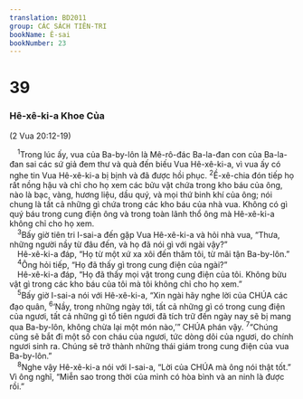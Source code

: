 ```yaml
---
translation: BD2011
group: CÁC SÁCH TIÊN-TRI
bookName: Ê-sai 
bookNumber: 23
---
```


<div class="title"><h1>39</h1><h3>Hê-xê-ki-a Khoe Của</h3><p>(2 Vua 20:12-19)</p></div>
<span class="verse es_39_1"> <sup>1</sup>Trong lúc ấy, vua của Ba-by-lôn là Mê-rô-đác Ba-la-đan con của Ba-la-đan sai các sứ giả đem thư và quà đến biếu Vua Hê-xê-ki-a, vì vua ấy có nghe tin Vua Hê-xê-ki-a bị bịnh và đã được hồi phục. </span>
<span class="verse es_39_2"><sup>2</sup>Ề-xê-chia đón tiếp họ rất nồng hậu và chỉ cho họ xem các bửu vật chứa trong kho báu của ông, nào là bạc, vàng, hương liệu, dầu quý, và mọi thứ binh khí của ông; nói chung là tất cả những gì chứa trong các kho báu của nhà vua. Không có gì quý báu trong cung điện ông và trong toàn lãnh thổ ông mà Hê-xê-ki-a không chỉ cho họ xem.<br/></span>
<span class="verse es_39_3"> <sup>3</sup>Bấy giờ tiên tri I-sai-a đến gặp Vua Hê-xê-ki-a và hỏi nhà vua, “Thưa, những người nầy từ đâu đến, và họ đã nói gì với ngài vậy?”<br/> Hê-xê-ki-a đáp, “Họ từ một xứ xa xôi đến thăm tôi, từ mãi tận Ba-by-lôn.”<br/></span>
<span class="verse es_39_4"> <sup>4</sup>Ông hỏi tiếp, “Họ đã thấy gì trong cung điện của ngài?”<br/> Hê-xê-ki-a đáp, “Họ đã thấy mọi vật trong cung điện của tôi. Không bửu vật gì trong các kho báu của tôi mà tôi không chỉ cho họ xem.”<br/></span>
<span class="verse es_39_5"> <sup>5</sup>Bấy giờ I-sai-a nói với Hê-xê-ki-a, “Xin ngài hãy nghe lời của CHÚA các đạo quân, </span>
<span class="verse es_39_6"><sup>6</sup>‘Nầy, trong những ngày tới, tất cả những gì có trong cung điện của ngươi, tất cả những gì tổ tiên ngươi đã tích trữ đến ngày nay sẽ bị mang qua Ba-by-lôn, không chừa lại một món nào,’” CHÚA phán vậy. </span>
<span class="verse es_39_7"><sup>7</sup>“Chúng cũng sẽ bắt đi một số con cháu của ngươi, tức dòng dõi của ngươi, do chính ngươi sinh ra. Chúng sẽ trở thành những thái giám trong cung điện của vua Ba-by-lôn.”<br/></span>
<span class="verse es_39_8"> <sup>8</sup>Nghe vậy Hê-xê-ki-a nói với I-sai-a, “Lời của CHÚA mà ông nói thật tốt.” Vì ông nghĩ, “Miễn sao trong thời của mình có hòa bình và an ninh là được rồi.”<br/></span>
